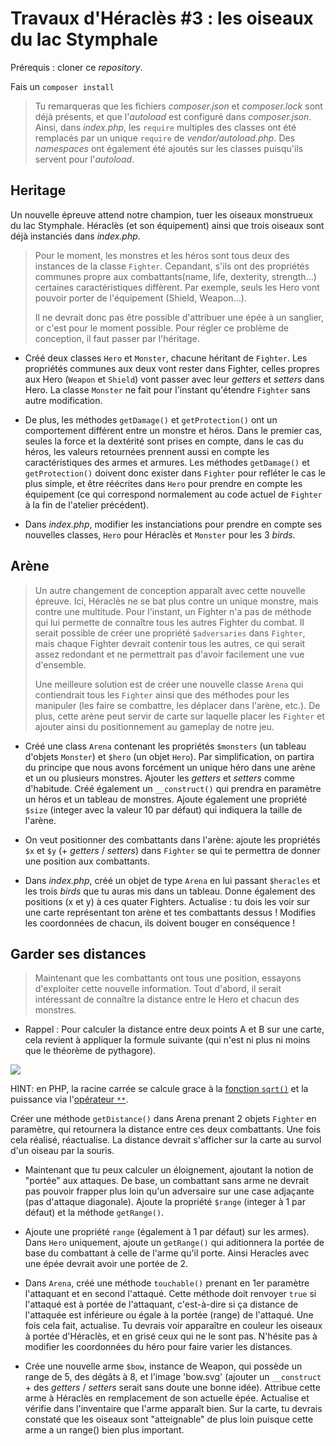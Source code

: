 # Travaux d'Héraclès #3 : les oiseaux du lac Stymphale
 
Prérequis : cloner ce *repository*.

Fais un `composer install`

> Tu remarqueras que les fichiers *composer.json* et *composer.lock* sont déjà présents, et que l'*autoload* est configuré dans *composer.json*. Ainsi, dans *index.php*, les `require` multiples des classes ont été remplacés par un unique `require` de *vendor/autoload.php*. Des *namespaces* ont également été ajoutés sur les classes puisqu'ils servent pour l'*autoload*. 

## Heritage

Un nouvelle épreuve attend notre champion, tuer les oiseaux monstrueux du lac Stymphale. Héraclès (et son équipement) ainsi que trois oiseaux sont déjà instanciés dans *index.php*.

> Pour le moment, les monstres et les héros sont tous deux des instances de la classe `Fighter`. Cepandant, s'ils ont des propriétés communes propre aux combattants(name, life, dexterity, strength...) certaines caractéristiques diffèrent. Par exemple, seuls les Hero vont pouvoir porter de l'équipement (Shield, Weapon...).
>
> Il ne devrait donc pas être possible d'attribuer une épée à un sanglier, or c'est pour le moment possible. Pour régler ce problème de conception, il faut passer par l'héritage.

- Créé deux classes `Hero` et `Monster`, chacune héritant de `Fighter`. Les propriétés communes aux deux vont rester dans Fighter, celles propres aux Hero (`Weapon` et `Shield`) vont passer avec leur *getters* et *setters* dans Hero. La classe `Monster` ne fait pour l'instant qu'étendre `Fighter` sans autre modification.
- De plus, les méthodes `getDamage()` et `getProtection()` ont un comportement différent entre un monstre et héros. Dans le premier cas, seules la force et la dextérité sont prises en compte, dans le cas du héros, les valeurs retournées prennent aussi en compte les caractéristiques des armes et armures. Les méthodes `getDamage()` et `getProtection()` doivent donc exister dans `Fighter` pour refléter le cas le plus simple, et être réécrites dans `Hero` pour prendre en compte les équipement (ce qui correspond normalement au code actuel de `Fighter` à la fin de l'atelier précédent).

- Dans *index.php*, modifier les instanciations pour prendre en compte ses nouvelles classes, `Hero` pour Héraclès et `Monster` pour les 3 *birds*.

## Arène

> Un autre changement de conception apparaît avec cette nouvelle épreuve. Ici, Héraclès ne se bat plus contre un unique monstre, mais contre une multitude. Pour l'instant, un Fighter n'a pas de méthode qui lui permette de connaître tous les autres Fighter du combat. Il serait possible de créer une propriété `$adversaries` dans `Fighter`, mais chaque Fighter devrait contenir tous les autres, ce qui serait assez redondant et ne permettrait pas d'avoir facilement une vue d'ensemble. 
>
> Une meilleure solution est de créer une nouvelle classe `Arena` qui contiendrait tous les `Fighter` ainsi que des méthodes pour les manipuler (les faire se combattre, les déplacer dans l'arène, etc.). De plus, cette arène peut servir de carte sur laquelle placer les `Fighter` et ajouter ainsi du positionnement au gameplay de notre jeu. 

- Créé une class `Arena` contenant les propriétés `$monsters` (un tableau d'objets `Monster`) et `$hero` (un objet `Hero`). Par simplification, on partira du principe que nous avons forcément un unique héro dans une arène et un ou plusieurs monstres. 
Ajouter les *getters* et *setters* comme d'habitude. Créé également un `__construct()` qui prendra en paramètre un héros et un tableau de monstres. Ajoute également une propriété `$size` (integer avec la valeur 10 par défaut) qui indiquera la taille de l'arène. 

- On veut positionner des combattants dans l'arène: ajoute les propriétés `$x` et `$y` (+ *getters* / *setters*) dans `Fighter` se qui te permettra de donner une position aux combattants. 

- Dans *index.php*, créé un objet de type `Arena` en lui passant `$heracles` et les trois *birds* que tu auras mis dans un tableau. Donne également des positions (x et y) à ces quater Fighters. Actualise : tu dois les voir sur une carte représentant ton arène et tes combattants dessus ! Modifies les coordonnées de chacun, ils doivent bouger en conséquence !

## Garder ses distances

> Maintenant que les combattants ont tous une position, essayons d'exploiter cette nouvelle information. Tout d'abord, il serait intéressant de connaître la distance entre le Hero et chacun des monstres.

- Rappel : Pour calculer la distance entre deux points A et B sur une carte, cela revient à appliquer la formule suivante (qui n'est ni plus ni moins que le théorème de pythagore).

![](https://wikimedia.org/api/rest_v1/media/math/render/png/b337eb9100bc60a3125751271848230ad2a0d447)

HINT: en PHP, la racine carrée se calcule grace à la [fonction `sqrt()`](https://www.php.net/manual/fr/function.sqrt) et la puissance via l'[opérateur `**`](https://www.php.net/manual/fr/language.operators.arithmetic.php).

Créer une méthode `getDistance()` dans Arena prenant 2 objets `Fighter` en paramètre, qui retournera la distance entre ces deux combattants. Une fois cela réalisé, réactualise. La distance devrait s'afficher sur la carte au survol d'un oiseau par la souris.

- Maintenant que tu peux calculer un éloignement, ajoutant la notion de "portée" aux attaques. De base, un combattant sans arme ne devrait pas pouvoir frapper plus loin qu'un adversaire sur une case adjaçante (pas d'attaque diagonale). Ajoute la propriété `$range` (integer à 1 par défaut) et la méthode `getRange()`.

- Ajoute une propriété `range` (également à 1 par défaut) sur les armes). Dans `Hero` uniquement, ajoute un `getRange()` qui aditionnera la portée de base du combattant à celle de l'arme qu'il porte. Ainsi Heracles avec une épée devrait avoir une portée de 2.

- Dans `Arena`, créé une méthode `touchable()` prenant en 1er paramètre l'attaquant et en second l'attaqué. Cette méthode doit renvoyer `true` si l'attaqué est à portée de l'attaquant, c'est-à-dire si ça distance de l'attaquée est inférieure ou égale à la portée (range) de l'attaqué. Une fois cela fait, actualise. Tu devrais voir apparaître en couleur les oiseaux à portée d'Héraclès, et en grisé ceux qui ne le sont pas. N'hésite pas à modifier les coordonnées du héro pour faire varier les distances. 

- Crée une nouvelle arme `$bow`, instance de Weapon, qui possède un range de 5, des dégâts à 8, et l'image 'bow.svg' (ajouter un `__construct` + des *getters* / *setters* serait sans doute une bonne idée). Attribue cette arme à Héraclès en remplacement de son actuelle épée. Actualise et vérifie dans l'inventaire que l'arme apparaît bien. 
Sur la carte, tu devrais constaté que les oiseaux sont "atteignable" de plus loin puisque cette arme a un range() bien plus important.
